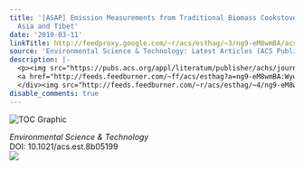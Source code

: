 ```yaml
---
title: '[ASAP] Emission Measurements from Traditional Biomass Cookstoves in South
  Asia and Tibet'
date: '2019-03-11'
linkTitle: http://feedproxy.google.com/~r/acs/esthag/~3/ng9-eM8wmBA/acs.est.8b05199
source: 'Environmental Science & Technology: Latest Articles (ACS Publications)'
description: |-
  <p><img src="https://pubs.acs.org/appl/literatum/publisher/achs/journals/content/esthag/0/esthag.ahead-of-print/acs.est.8b05199/20190311/images/medium/es-2018-051997_0001.gif" alt="TOC Graphic"/></p><div><cite>Environmental Science & Technology</cite></div><div>DOI: 10.1021/acs.est.8b05199</div><div class="feedflare">
  <a href="http://feeds.feedburner.com/~ff/acs/esthag?a=ng9-eM8wmBA:WyuGGlWBk0U:yIl2AUoC8zA"><img src="http://feeds.feedburner.com/~ff/acs/esthag?d=yIl2AUoC8zA" border="0"></img></a>
  </div><img src="http://feeds.feedburner.com/~r/acs/esthag/~4/ng9-eM8wmBA" height="1" width="1" ...
disable_comments: true
---
```

<p><img src="https://pubs.acs.org/appl/literatum/publisher/achs/journals/content/esthag/0/esthag.ahead-of-print/acs.est.8b05199/20190311/images/medium/es-2018-051997_0001.gif" alt="TOC Graphic"/></p><div><cite>Environmental Science & Technology</cite></div><div>DOI: 10.1021/acs.est.8b05199</div><div class="feedflare">
<a href="http://feeds.feedburner.com/~ff/acs/esthag?a=ng9-eM8wmBA:WyuGGlWBk0U:yIl2AUoC8zA"><img src="http://feeds.feedburner.com/~ff/acs/esthag?d=yIl2AUoC8zA" border="0"></img></a>
</div><img src="http://feeds.feedburner.com/~r/acs/esthag/~4/ng9-eM8wmBA" height="1" width="1" ...